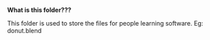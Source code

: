 **What is this folder???**

This folder is used to store the files for people learning software.
Eg: donut.blend
